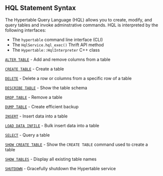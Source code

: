 HQL Statement Syntax
--------------------

The Hypertable Query Language (HQL) allows you to create, modify, and query
tables and invoke adminstrative commands.  HQL is interpreted by the following
interfaces:

  * The `hypertable` command line interface (CLI)
  * The `HqlService.hql_exec()` Thrift API method
  * The `Hypertable::HqlInterpreter` C++ class

[`ALTER TABLE`](alter-table.html) - Add and remove columns from a table

[`CREATE TABLE`](create-table.html) - Create a table

[`DELETE`](delete.html) - Delete a row or columns from a specific row of a
table

[`DESCRIBE TABLE`](describe-table.html) - Show the table schema

[`DROP TABLE`](drop-table.html) - Remove a table

[`DUMP TABLE`](dump-table.html) - Create efficient backup

[`INSERT`](insert.html) - Insert data into a table

[`LOAD DATA INFILE`](load-data-infile.html) - Bulk insert data into a table

[`SELECT`](select.html) - Query a table

[`SHOW CREATE TABLE`](show-create-table.html) - Show the `CREATE TABLE` command
used to create a table

[`SHOW TABLES`](show-tables.html) - Display all existing table names

[`SHUTDOWN`](shutdown.html) - Gracefully shutdown the Hypertable service

